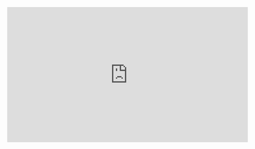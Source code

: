 <iframe width="560" height="315" src="https://www.youtube.com/embed/KpLjNQskNZ4" frameborder="0" allow="accelerometer; autoplay; clipboard-write; encrypted-media; gyroscope; picture-in-picture" allowfullscreen></iframe>